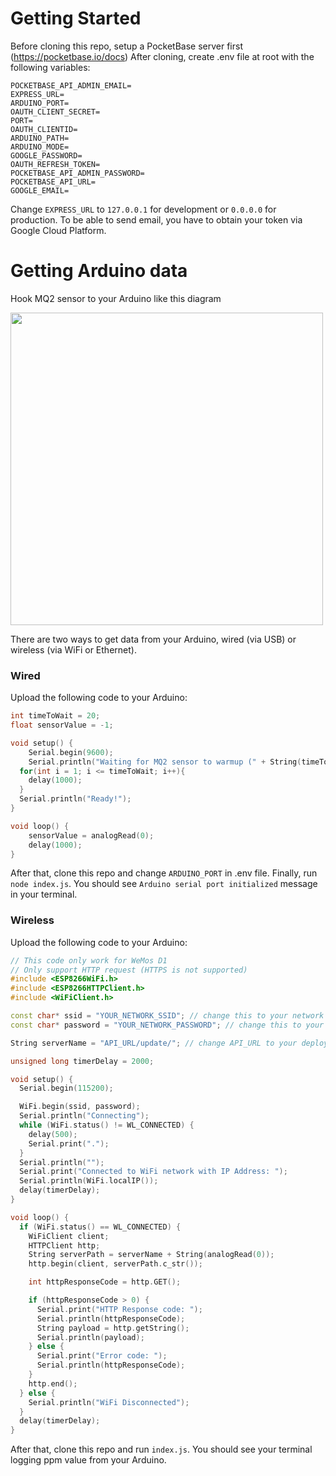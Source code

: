 ﻿# Getting Started
Before cloning this repo, setup a PocketBase server first (https://pocketbase.io/docs)
After cloning, create .env file at root with the following variables:
```
POCKETBASE_API_ADMIN_EMAIL=
EXPRESS_URL=
ARDUINO_PORT=
OAUTH_CLIENT_SECRET=
PORT=
OAUTH_CLIENTID=
ARDUINO_PATH=
ARDUINO_MODE=
GOOGLE_PASSWORD=
OAUTH_REFRESH_TOKEN=
POCKETBASE_API_ADMIN_PASSWORD=
POCKETBASE_API_URL=
GOOGLE_EMAIL=
```
Change `EXPRESS_URL` to `127.0.0.1` for development or `0.0.0.0` for production.
To be able to send email, you have to obtain your token via Google Cloud Platform.

# Getting Arduino data

Hook MQ2 sensor to your Arduino like this diagram

<img src="https://user-images.githubusercontent.com/71075654/226717333-9024f791-bb62-4069-b672-480909f9a33a.png" width="500">

There are two ways to get data from your Arduino, wired (via USB) or wireless (via WiFi or Ethernet).
### Wired

Upload the following code to your Arduino:
```C++
int timeToWait = 20;
float sensorValue = -1;

void setup() {
	Serial.begin(9600);
	Serial.println("Waiting for MQ2 sensor to warmup (" + String(timeToWait) + "s)");
  for(int i = 1; i <= timeToWait; i++){
    delay(1000);
  }
  Serial.println("Ready!");
}

void loop() {
	sensorValue = analogRead(0);
	delay(1000);
}
```
After that, clone this repo and change `ARDUINO_PORT` in .env file. Finally, run `node index.js`. You should see `Arduino serial port initialized` message in your terminal.

### Wireless

Upload the following code to your Arduino:
```C++
// This code only work for WeMos D1
// Only support HTTP request (HTTPS is not supported)
#include <ESP8266WiFi.h>
#include <ESP8266HTTPClient.h>
#include <WiFiClient.h>

const char* ssid = "YOUR_NETWORK_SSID"; // change this to your network ssid
const char* password = "YOUR_NETWORK_PASSWORD"; // change this to your network password

String serverName = "API_URL/update/"; // change API_URL to your deployement url

unsigned long timerDelay = 2000;

void setup() {
  Serial.begin(115200);

  WiFi.begin(ssid, password);
  Serial.println("Connecting");
  while (WiFi.status() != WL_CONNECTED) {
    delay(500);
    Serial.print(".");
  }
  Serial.println("");
  Serial.print("Connected to WiFi network with IP Address: ");
  Serial.println(WiFi.localIP());
  delay(timerDelay);
}

void loop() {
  if (WiFi.status() == WL_CONNECTED) {
    WiFiClient client;
    HTTPClient http;
    String serverPath = serverName + String(analogRead(0));
    http.begin(client, serverPath.c_str());

    int httpResponseCode = http.GET();

    if (httpResponseCode > 0) {
      Serial.print("HTTP Response code: ");
      Serial.println(httpResponseCode);
      String payload = http.getString();
      Serial.println(payload);
    } else {
      Serial.print("Error code: ");
      Serial.println(httpResponseCode);
    }
    http.end();
  } else {
    Serial.println("WiFi Disconnected");
  }
  delay(timerDelay);
}
```
After that, clone this repo and run `index.js`. You should see your terminal logging ppm value from your Arduino.
